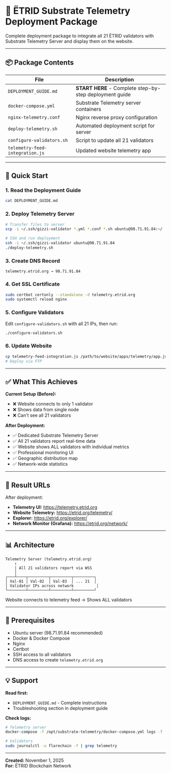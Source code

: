 # 🚀 ËTRID Substrate Telemetry Deployment Package

Complete deployment package to integrate all 21 ËTRID validators with Substrate Telemetry Server and display them on the website.

---

## 📦 Package Contents

| File | Description |
|------|-------------|
| `DEPLOYMENT_GUIDE.md` | **START HERE** - Complete step-by-step deployment guide |
| `docker-compose.yml` | Substrate Telemetry server containers |
| `nginx-telemetry.conf` | Nginx reverse proxy configuration |
| `deploy-telemetry.sh` | Automated deployment script for server |
| `configure-validators.sh` | Script to update all 21 validators |
| `telemetry-feed-integration.js` | Updated website telemetry app |

---

## 🎯 Quick Start

### 1. Read the Deployment Guide
```bash
cat DEPLOYMENT_GUIDE.md
```

### 2. Deploy Telemetry Server
```bash
# Transfer files to server
scp -i ~/.ssh/gizzi-validator *.yml *.conf *.sh ubuntu@98.71.91.84:~/

# SSH and run deployment
ssh -i ~/.ssh/gizzi-validator ubuntu@98.71.91.84
./deploy-telemetry.sh
```

### 3. Create DNS Record
```
telemetry.etrid.org → 98.71.91.84
```

### 4. Get SSL Certificate
```bash
sudo certbot certonly --standalone -d telemetry.etrid.org
sudo systemctl reload nginx
```

### 5. Configure Validators
Edit `configure-validators.sh` with all 21 IPs, then run:
```bash
./configure-validators.sh
```

### 6. Update Website
```bash
cp telemetry-feed-integration.js /path/to/website/apps/telemetry/app.js
# Deploy via FTP
```

---

## ✅ What This Achieves

**Current Setup (Before):**
- ❌ Website connects to only 1 validator
- ❌ Shows data from single node
- ❌ Can't see all 21 validators

**After Deployment:**
- ✅ Dedicated Substrate Telemetry Server
- ✅ All 21 validators report real-time data
- ✅ Website shows ALL validators with individual metrics
- ✅ Professional monitoring UI
- ✅ Geographic distribution map
- ✅ Network-wide statistics

---

## 🔗 Result URLs

After deployment:
- **Telemetry UI:** https://telemetry.etrid.org
- **Website Telemetry:** https://etrid.org/telemetry/
- **Explorer:** https://etrid.org/explorer/
- **Network Monitor (Grafana):** https://etrid.org/network/

---

## 📊 Architecture

```
Telemetry Server (telemetry.etrid.org)
    ↑
    │ All 21 validators report via WSS
    │
┌───┴────┬─────────┬─────────┬─────────┐
│ Val-01 │ Val-02  │ Val-03  │ ... 21  │
│ Validator IPs across network          │
└────────┴─────────┴─────────┴─────────┘
```

Website connects to telemetry feed → Shows ALL validators

---

## 📝 Prerequisites

- Ubuntu server (98.71.91.84 recommended)
- Docker & Docker Compose
- Nginx
- Certbot
- SSH access to all validators
- DNS access to create `telemetry.etrid.org`

---

## 💡 Support

**Read first:**
- `DEPLOYMENT_GUIDE.md` - Complete instructions
- Troubleshooting section in deployment guide

**Check logs:**
```bash
# Telemetry server
docker-compose -f /opt/substrate-telemetry/docker-compose.yml logs -f

# Validators
sudo journalctl -u flarechain -f | grep telemetry
```

---

**Created:** November 1, 2025  
**For:** ËTRID Blockchain Network
